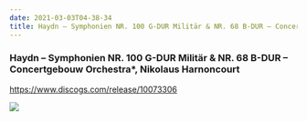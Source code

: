 ```yaml
---
date: 2021-03-03T04-38-34
title: Haydn – Symphonien NR. 100 G-DUR Militär & NR. 68 B-DUR – Concertgebouw Orchestra*, Nikolaus Harnoncourt
---
```

### Haydn – Symphonien NR. 100 G-DUR Militär & NR. 68 B-DUR – Concertgebouw Orchestra*, Nikolaus Harnoncourt

https://www.discogs.com/release/10073306

![](dayone-moment://70BA1B446069493EA4BEEFB594268611)
